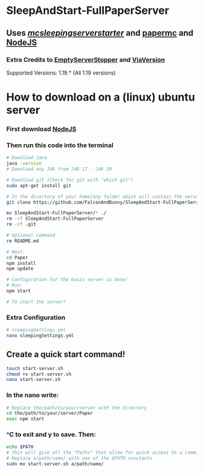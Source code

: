 # SleepAndStart-FullPaperServer
## Uses [_mcsleepingserverstarter_](https://github.com/vincss/mcsleepingserverstarter) and [papermc](https://papermc.io/) and [NodeJS](https://nodejs.org/en/download/)

### Extra Credits to [EmptyServerStopper](https://github.com/vincss/mcEmptyServerStopper) and [ViaVersion](viaversion.com)

Supported Versions: 1.19.* (All 1.19 versions)

# How to download on a (linux) ubuntu server

### First download [NodeJS](https://github.com/nodesource/distributions#debinstall)

### Then run this code into the terminal
``` bash
# Download Java
java -version
# Download any Jdk from Jdk 17 - Jdk 20

```
``` bash
# Download git (Check for git with "which git")
sudo apt-get install git
```
``` bash
# In the directory of your home/any folder which will contain the server 
git clone https://github.com/FalconAndBunny/SleepAndStart-FullPaperServer.git

mv SleepAndStart-FullPaperServer/* ./
rm -rf SleepAndStart-FullPaperServer
rm -rf .git
```
``` bash
# Optional command
rm README.md
```
``` bash
# Next:
cd Paper
npm install
npm update

# Configuration for the basic server is done!
# Run:
npm start

# To start the server!
```

### Extra Configuration

``` bash
# sleepingSettings.yml
nano sleepingSettings.yml

```


## Create a quick start command!

``` bash
touch start-server.sh
chmod +x start-server.sh
nano start-server.sh
```

### In the nano write:
```bash
# Replace the/path/to/your/server with the directory
cd the/path/to/your/server/Paper
exec npm start
```

### ^C to exit and y to save. Then:
``` bash
echo $PATH
# This will give all the "Paths" that allow for quick access to a command
# Replace a/path/name/ with one of the $PATH constants
sudo mv start-server.sh a/path/name/

```
